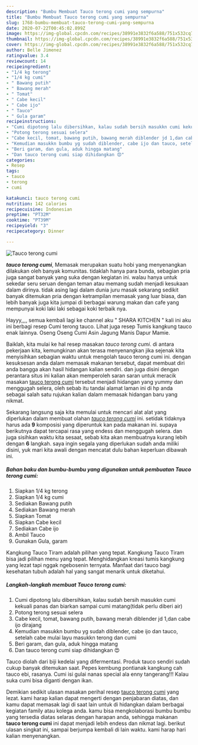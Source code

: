 ```yaml
---
description: "Bumbu Membuat Tauco terong cumi yang sempurna"
title: "Bumbu Membuat Tauco terong cumi yang sempurna"
slug: 1768-bumbu-membuat-tauco-terong-cumi-yang-sempurna
date: 2020-07-22T00:45:02.899Z
image: https://img-global.cpcdn.com/recipes/38991e3832f6a588/751x532cq70/tauco-terong-cumi-foto-resep-utama.jpg
thumbnail: https://img-global.cpcdn.com/recipes/38991e3832f6a588/751x532cq70/tauco-terong-cumi-foto-resep-utama.jpg
cover: https://img-global.cpcdn.com/recipes/38991e3832f6a588/751x532cq70/tauco-terong-cumi-foto-resep-utama.jpg
author: Belle Jimenez
ratingvalue: 3.4
reviewcount: 14
recipeingredient:
- "1/4 kg terong"
- "1/4 kg cumi"
- " Bawang putih"
- " Bawang merah"
- " Tomat"
- " Cabe kecil"
- " Cabe ijo"
- " Tauco"
- " Gula garam"
recipeinstructions:
- "Cumi dipotong lalu dibersihkan, kalau sudah bersih masukkn cumi kekuali panas dan biarkan sampai cumi matang(tidak perlu diberi air)"
- "Potong terong sesuai selera"
- "Cabe kecil, tomat, bawang putih, bawang merah diblender jd 1,dan cabe ijo dirajang"
- "Kemudian masukkn bumbu yg sudah diblender, cabe ijo dan tauco, setelah cabe mulai layu masukkn terong dan cumi"
- "Beri garam, dan gula, aduk hingga matang"
- "Dan tauco terong cumi siap dihidangkan 😍"
categories:
- Resep
tags:
- tauco
- terong
- cumi

katakunci: tauco terong cumi 
nutrition: 142 calories
recipecuisine: Indonesian
preptime: "PT32M"
cooktime: "PT39M"
recipeyield: "3"
recipecategory: Dinner

---
```



![Tauco terong cumi](https://img-global.cpcdn.com/recipes/38991e3832f6a588/751x532cq70/tauco-terong-cumi-foto-resep-utama.jpg)

<b><i>tauco terong cumi</i></b>, Memasak merupakan suatu hobi yang menyenangkan dilakukan oleh banyak komunitas. tidaklah hanya para bunda, sebagian pria juga sangat banyak yang suka dengan kegiatan ini. walau hanya untuk sekedar seru seruan dengan teman atau memang sudah menjadi kesukaan dalam dirinya. tidak asing lagi dalam dunia juru masak sekarang sedikit banyak ditemukan pria dengan ketrampilan memasak yang luar biasa, dan lebih banyak juga kita jumpai di berbagai warung makan dan cafe yang mempunyai koki laki laki sebagai koki terbaik nya.

Hayyy,,,, semua kembali lagi ke channel aku &#34; SHARA KITCHEN &#34; kali ini aku ini berbagi resep Cumi terong tauco. Lihat juga resep Tumis kangkung tauco enak lainnya. Oseng Oseng Cumi Asin Jagung Manis Dapur Mamie.

Baiklah, kita mulai ke hal resep masakan <i>tauco terong cumi</i>. di antara pekerjaan kita, kemungkinan akan terasa menyenangkan jika sejenak kita menyisihkan sebagian waktu untuk mengolah tauco terong cumi ini. dengan kesuksesan anda dalam memasak makanan tersebut, dapat membuat diri anda bangga akan hasil hidangan kalian sendiri. dan juga disini dengan perantara situs ini kalian akan memperoleh saran saran untuk meracik masakan <u>tauco terong cumi</u> tersebut menjadi hidangan yang yummy dan menggugah selera, oleh sebab itu tandai alamat laman ini di hp anda sebagai salah satu rujukan kalian dalam memasak hidangan baru yang nikmat.


Sekarang langsung saja kita memulai untuk mencari alat alat yang diperlukan dalam membuat olahan <u><i>tauco terong cumi</i></u> ini. setidak tidaknya harus ada <b>9</b> komposisi yang diperuntuk kan pada makanan ini. supaya berikutnya dapat tercapai rasa yang endess dan menggugah selera. dan juga sisihkan waktu kita sesaat, sebab kita akan membuatnya kurang lebih dengan <b>6</b> langkah. saya ingin segala yang diperlukan sudah anda miliki disini, yuk mari kita awali dengan mencatat dulu bahan keperluan dibawah ini.

<!--inarticleads1-->

##### Bahan baku dan bumbu-bumbu yang digunakan untuk pembuatan Tauco terong cumi:

1. Siapkan 1/4 kg terong
1. Siapkan 1/4 kg cumi
1. Sediakan  Bawang putih
1. Sediakan  Bawang merah
1. Siapkan  Tomat
1. Siapkan  Cabe kecil
1. Sediakan  Cabe ijo
1. Ambil  Tauco
1. Gunakan  Gula, garam


Kangkung Tauco Tiram adalah pilihan yang tepat. Kangkung Tauco Tiram bisa jadi pilihan menu yang tepat. Menghidangkan kreasi tumis kangkung yang lezat tapi nggak ngebosenin ternyata. Manfaat dari tauco bagi kesehatan tubuh adalah hal yang sangat menarik untuk diketahui. 

<!--inarticleads2-->

##### Langkah-langkah membuat Tauco terong cumi:

1. Cumi dipotong lalu dibersihkan, kalau sudah bersih masukkn cumi kekuali panas dan biarkan sampai cumi matang(tidak perlu diberi air)
1. Potong terong sesuai selera
1. Cabe kecil, tomat, bawang putih, bawang merah diblender jd 1,dan cabe ijo dirajang
1. Kemudian masukkn bumbu yg sudah diblender, cabe ijo dan tauco, setelah cabe mulai layu masukkn terong dan cumi
1. Beri garam, dan gula, aduk hingga matang
1. Dan tauco terong cumi siap dihidangkan 😍


Tauco diolah dari biji kedelai yang difermentasi. Produk tauco sendiri sudah cukup banyak ditemukan saat. Pepes kembung pontianak kangkung cah tauco ebi, rasanya. Cumi isi gulai nanas special ala enny tangerang!!! Kalau suka cumi bisa diganti dengan ikan. 

Demikian sedikit ulasan masakan perihal resep <u>tauco terong cumi</u> yang lezat. kami harap kalian dapat mengerti dengan penjabaran diatas, dan kamu dapat memasak lagi di saat lain untuk di hidangkan dalam berbagai kegiatan family atau kolega anda. kamu bisa mengkolaborasi bumbu bumbu yang tersedia diatas selaras dengan harapan anda, sehingga makanan <b>tauco terong cumi</b> ini dapat menjadi lebih endess dan nikmat lagi. berikut ulasan singkat ini, sampai berjumpa kembali di lain waktu. kami harap hari kalian menyenangkan.
